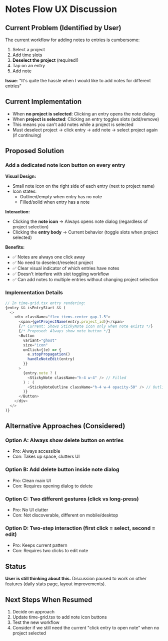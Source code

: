 # Notes Flow UX Discussion

## Current Problem (Identified by User)

The current workflow for adding notes to entries is cumbersome:

1. Select a project
2. Add time slots
3. **Deselect the project** (required!)
4. Tap on an entry
5. Add note

**Issue**: "It's quite the hassle when I would like to add notes for different entries"

## Current Implementation

- When **no project is selected**: Clicking an entry opens the note dialog
- When **project is selected**: Clicking an entry toggles slots (add/remove)
- This means you can't add notes while a project is selected
- Must deselect project → click entry → add note → select project again (if continuing)

## Proposed Solution

### Add a dedicated note icon button on every entry

**Visual Design:**
- Small note icon on the right side of each entry (next to project name)
- Icon states:
  - Outlined/empty when entry has no note
  - Filled/solid when entry has a note

**Interaction:**
- Clicking the **note icon** → Always opens note dialog (regardless of project selection)
- Clicking the **entry body** → Current behavior (toggle slots when project selected)

**Benefits:**
- ✅ Notes are always one click away
- ✅ No need to deselect/reselect project
- ✅ Clear visual indicator of which entries have notes
- ✅ Doesn't interfere with slot toggling workflow
- ✅ Can add notes to multiple entries without changing project selection

### Implementation Details

```typescript
// In time-grid.tsx entry rendering:
{entry && isEntryStart && (
  <>
    <div className="flex items-center gap-1.5">
      <span>{getProjectName(entry.project_id)}</span>
      {/* Current: Shows StickyNote icon only when note exists */}
      {/* Proposed: Always show note button */}
      <Button
        variant="ghost"
        size="icon"
        onClick={(e) => {
          e.stopPropagation()
          handleNoteEdit(entry)
        }}
      >
        {entry.note ? (
          <StickyNote className="h-4 w-4" /> // Filled
        ) : (
          <StickyNoteOutline className="h-4 w-4 opacity-50" /> // Outlined
        )}
      </Button>
    </div>
  </>
)}
```

## Alternative Approaches (Considered)

### Option A: Always show delete button on entries
- Pro: Always accessible
- Con: Takes up space, clutters UI

### Option B: Add delete button inside note dialog
- Pro: Clean main UI
- Con: Requires opening dialog to delete

### Option C: Two different gestures (click vs long-press)
- Pro: No UI clutter
- Con: Not discoverable, different on mobile/desktop

### Option D: Two-step interaction (first click = select, second = edit)
- Pro: Keeps current pattern
- Con: Requires two clicks to edit note

## Status

**User is still thinking about this.** Discussion paused to work on other features (daily stats page, layout improvements).

## Next Steps When Resumed

1. Decide on approach
2. Update time-grid.tsx to add note icon buttons
3. Test the new workflow
4. Consider if we still need the current "click entry to open note" when no project selected
